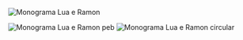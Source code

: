 ![Monograma Lua e Ramon](https://github.com/user-attachments/assets/54f081a5-ee1a-4c73-9db8-81c5581d214c)

![Monograma Lua e Ramon peb](https://github.com/user-attachments/assets/87d32ef3-21ec-47b4-b2a6-4c342485aefd)
![Monograma Lua e Ramon circular](https://github.com/user-attachments/assets/1bc90b05-3439-4ba2-8458-0044c9593109)

